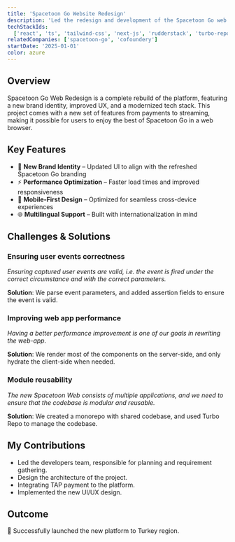 ```yaml
---
title: 'Spacetoon Go Website Redesign'
description: 'Led the redesign and development of the Spacetoon Go web platform, enhancing UI/UX, performance, and responsiveness for a modern user experience.'
techStackIds:
  ['react', 'ts', 'tailwind-css', 'next-js', 'rudderstack', 'turbo-repo']
relatedCompanies: ['spacetoon-go', 'cofoundery']
startDate: '2025-01-01'
color: azure
---
```


## Overview

Spacetoon Go Web Redesign is a complete rebuild of the platform, featuring a new brand identity, improved UX, and a modernized tech stack. This project comes with a new set of features from payments to streaming, making it possible for users to enjoy the best of Spacetoon Go in a web browser.

## Key Features

- 🌟 **New Brand Identity** – Updated UI to align with the refreshed Spacetoon Go branding
- ⚡ **Performance Optimization** – Faster load times and improved responsiveness
- 📱 **Mobile-First Design** – Optimized for seamless cross-device experiences
- 🌐 **Multilingual Support** – Built with internationalization in mind

## Challenges & Solutions

### Ensuring user events correctness

_Ensuring captured user events are valid, i.e. the event is fired under the correct circumstance and with the correct parameters._

**Solution**: We parse event parameters, and added assertion fields to ensure the event is valid.

### Improving web app performance

_Having a better performance improvement is one of our goals in rewriting the web-app._

**Solution**: We render most of the components on the server-side, and only hydrate the client-side when needed.

### Module reusability

_The new Spacetoon Web consists of multiple applications, and we need to ensure that the codebase is modular and reusable._

**Solution**: We created a monorepo with shared codebase, and used Turbo Repo to manage the codebase.

## My Contributions

- Led the developers team, responsible for planning and requirement gathering.
- Design the architecture of the project.
- Integrating TAP payment to the platform.
- Implemented the new UI/UX design.

## Outcome

🚀 Successfully launched the new platform to Turkey region.
